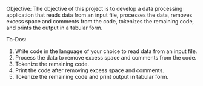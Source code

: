 Objective: The objective of this project is to develop a data processing application that reads data from an input file, processes the data, removes excess space and comments from the code, tokenizes the remaining code, and prints the output in a tabular form.

To-Dos:
1.	Write code in the language of your choice to read data from an input file.
2.	Process the data to remove excess space and comments from the code.
3.	Tokenize the remaining code.
4.	Print the code after removing excess space and comments.
5.	Tokenize the remaining code and print output in tabular form.
